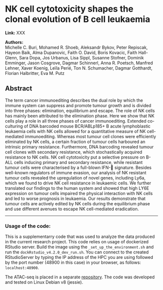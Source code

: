 # NK cell cytotoxicity shapes the clonal evolution of B cell leukaemia 

**Link:** XXX

**Authors:**\
Michelle C. Buri, Mohamed R. Shoeb, Aleksandr Bykov, Peter Repiscak, Hayeon Baik, Alma Dupanovic, Faith O. David, Boris Kovacic, Faith Hall-Glenn, Sara Dopa, Jos Urbanus, Lisa Sippl, Susanne Stofner, Dominik Emminger, Jason Cosgrove, Dagmar Schinnerl, Anna R. Poetsch, Manfred Lehner, Xaver Koenig, Leïla Perié, Ton N. Schumacher, Dagmar Gotthardt, Florian Halbritter, Eva M. Putz

## Abstract
The term cancer immunoediting describes the dual role by which the immune system can suppress and promote tumour growth and is divided into three phases: elimination, equilibrium and escape. The role of NK cells has mainly been attributed to the elimination phase. Here we show that NK cells play a role in all three phases of cancer immunoediting. Extended co-culturing of DNA barcoded mouse BCR/ABLp185+ B acute lymphoblastic leukaemia cells with NK cells allowed for a quantitative measure of NK cell-mediated immunoediting. Whereas most tumour cell clones were efficiently eliminated by NK cells, a certain fraction of tumour cells harboured an intrinsic primary resistance. Furthermore, DNA barcoding revealed tumour cell clones with secondary resistance, which stochastically acquired resistance to NK cells. NK cell cytotoxicity put a selective pressure on B-ALL cells inducing primary and secondary resistance, while resistant tumour cells were characterised by a full-blown IFN- signature. Besides well-known regulators of immune evasion, our analysis of NK resistant tumour cells revealed the upregulation of novel genes, including Ly6a, which we found to drive NK cell resistance in leukaemic cells. We further translated our findings to the human system and showed that high LY6E expression on tumour cells impaired the physical interaction with NK cells and led to worse prognosis in leukaemia. Our results demonstrate that tumour cells are actively edited by NK cells during the equilibrium phase and use different avenues to escape NK cell-mediated eradication.
________

### Usage of the code:
This is a supplementarry code that was used to analyze the data produced in the current research project. This code relies on usage of dockerized RStudio server. Build the image using the `_set_up_the_environment.sh` and run the `dockRstudio_v4.2.0_dev_run.sh`. You can connect to the created RStudioServer by typing the IP address of the HPC you are using followed by the port number (48900 in this case) in your browser, as follows: `localhost:48900`.

The ATAC-seq is placed in a separate [repository](https://github.com/TumorImmunoEditingLab/NK_tumor_resistance_ATAC-seq).
The code was developed and tested on Linux Debian v8 (jessie).


